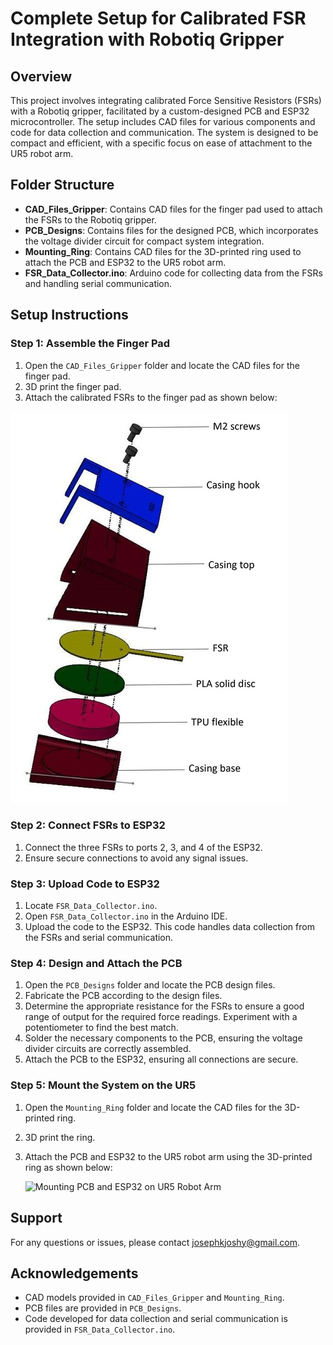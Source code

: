 # Complete Setup for Calibrated FSR Integration with Robotiq Gripper

## Overview
This project involves integrating calibrated Force Sensitive Resistors (FSRs) with a Robotiq gripper, facilitated by a custom-designed PCB and ESP32 microcontroller. The setup includes CAD files for various components and code for data collection and communication. The system is designed to be compact and efficient, with a specific focus on ease of attachment to the UR5 robot arm.

## Folder Structure
- **CAD_Files_Gripper**: Contains CAD files for the finger pad used to attach the FSRs to the Robotiq gripper.
- **PCB_Designs**: Contains files for the designed PCB, which incorporates the voltage divider circuit for compact system integration.
- **Mounting_Ring**: Contains CAD files for the 3D-printed ring used to attach the PCB and ESP32 to the UR5 robot arm.
- **FSR_Data_Collector.ino**: Arduino code for collecting data from the FSRs and handling serial communication.

## Setup Instructions

### Step 1: Assemble the Finger Pad
1. Open the `CAD_Files_Gripper` folder and locate the CAD files for the finger pad.
2. 3D print the finger pad.
3. Attach the calibrated FSRs to the finger pad as shown below:
   
![FSR Attachment Diagram](https://github.com/JosephJoshyK/Force-Control-and-Slip-Detection-for-a-Non-Backdrivable-Robotic-Gripper/blob/main/Complete%20Setup/CAD%20Files%20Fingertip/Fingertip_cad_file.jpg)



### Step 2: Connect FSRs to ESP32
1. Connect the three FSRs to ports 2, 3, and 4 of the ESP32.
2. Ensure secure connections to avoid any signal issues.

### Step 3: Upload Code to ESP32
1. Locate `FSR_Data_Collector.ino`.
2. Open `FSR_Data_Collector.ino` in the Arduino IDE.
3. Upload the code to the ESP32. This code handles data collection from the FSRs and serial communication.

### Step 4: Design and Attach the PCB
1. Open the `PCB_Designs` folder and locate the PCB design files.
2. Fabricate the PCB according to the design files.
3. Determine the appropriate resistance for the FSRs to ensure a good range of output for the required force readings. Experiment with a potentiometer to find the best match.
4. Solder the necessary components to the PCB, ensuring the voltage divider circuits are correctly assembled.
5. Attach the PCB to the ESP32, ensuring all connections are secure.

### Step 5: Mount the System on the UR5
1. Open the `Mounting_Ring` folder and locate the CAD files for the 3D-printed ring.
2. 3D print the ring.
3. Attach the PCB and ESP32 to the UR5 robot arm using the 3D-printed ring as shown below:
   
   ![Mounting PCB and ESP32 on UR5 Robot Arm](path/to/your/image.png)


## Support
For any questions or issues, please contact josephkjoshy@gmail.com.

## Acknowledgements
- CAD models provided in `CAD_Files_Gripper` and `Mounting_Ring`.
- PCB files are provided in `PCB_Designs`.
- Code developed for data collection and serial communication is provided in `FSR_Data_Collector.ino`.
